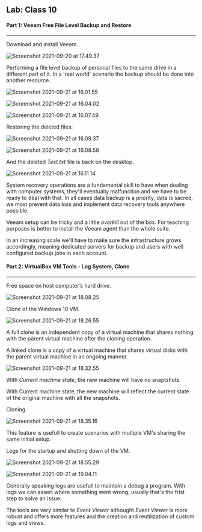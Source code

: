 ## Lab: Class 10

#### Part 1: Veeam Free File Level Backup and Restore

------

Download and install Veeam.

![Screenshot 2021-09-20 at 17.49.37](https://github.com/pedrocorreiacodes/Ops-201/blob/master/screenshots/Lab%2010/Screenshot%202021-09-20%20at%2017.49.37.png)



Performing a file level backup of personal files to the same drive in a different part of it. In a 'real world' scenario the backup should be done into another resource.

![Screenshot 2021-09-21 at 16.01.55](https://github.com/pedrocorreiacodes/Ops-201/blob/master/screenshots/Lab%2010/Screenshot%202021-09-21%20at%2016.01.55.png)

![Screenshot 2021-09-21 at 16.04.02](https://github.com/pedrocorreiacodes/Ops-201/blob/master/screenshots/Lab%2010/Screenshot%202021-09-21%20at%2016.05.22.png)

![Screenshot 2021-09-21 at 16.07.49](https://github.com/pedrocorreiacodes/Ops-201/blob/master/screenshots/Lab%2010/Screenshot%202021-09-21%20at%2016.07.49.png)

 Restoring the deleted files:

![Screenshot 2021-09-21 at 16.09.37](https://github.com/pedrocorreiacodes/Ops-201/blob/master/screenshots/Lab%2010/Screenshot%202021-09-21%20at%2016.09.37.png)

![Screenshot 2021-09-21 at 16.08.58](https://github.com/pedrocorreiacodes/Ops-201/blob/master/screenshots/Lab%2010/Screenshot%202021-09-21%20at%2016.08.58.png)

And the deleted *Test.txt* file is back on the desktop.

![Screenshot 2021-09-21 at 16.11.14](https://github.com/pedrocorreiacodes/Ops-201/blob/master/screenshots/Lab%2010/Screenshot%202021-09-21%20at%2016.11.14.png)

System recovery operations are a fundamental skill to have when dealing with computer systems, they'll eventually malfunction and we have to be ready to deal with that. In all cases data backup is a priority, data is sacred, we most prevent data loss and implement data recovery tools anywhere possible.

Veeam setup can be tricky and a little *overkill* out of the box. For teaching purposes is better to install the Veeam agent than the whole suite.

In an increasing scale we'll have to make sure the infrastructure grows accordingly, meaning dedicated servers for backup and users with well configured backup jobs in each account.

 



#### Part 2: **VirtualBox VM Tools - Log System, Clone**

------

Free space on host computer’s hard drive.

![Screenshot 2021-09-21 at 18.08.25](https://github.com/pedrocorreiacodes/Ops-201/blob/master/screenshots/Lab%2010/Screenshot%202021-09-21%20at%2018.08.25.png)

Clone of the Windows 10 VM. 

![Screenshot 2021-09-21 at 18.26.55](https://github.com/pedrocorreiacodes/Ops-201/blob/master/screenshots/Lab%2010/Screenshot%202021-09-21%20at%2018.26.55.png)

A full clone is an independent copy of a virtual machine that shares nothing with the parent virtual machine after the cloning operation.

A linked clone is a copy of a virtual machine that shares virtual disks with the parent virtual machine in an ongoing manner.

![Screenshot 2021-09-21 at 18.32.55](https://github.com/pedrocorreiacodes/Ops-201/blob/master/screenshots/Lab%2010/Screenshot%202021-09-21%20at%2018.32.55.png)

With *Current machine state*, the new machine will have no snaptshots.

With Current machine state, the new machine will reflect the current state of the original machine with all the snapshots.

Cloning.

![Screenshot 2021-09-21 at 18.35.16](https://github.com/pedrocorreiacodes/Ops-201/blob/master/screenshots/Lab%2010/Screenshot%202021-09-21%20at%2018.35.16.png)

This feature is usefull to create scenarios with multiple VM's sharing the same initial setup.

Logs for the startup and shutting down of the VM.

![Screenshot 2021-09-21 at 18.55.29](https://github.com/pedrocorreiacodes/Ops-201/blob/master/screenshots/Lab%2010/Screenshot%202021-09-21%20at%2018.55.29.png)

![Screenshot 2021-09-21 at 19.04.11](https://github.com/pedrocorreiacodes/Ops-201/blob/master/screenshots/Lab%2010/Screenshot%202021-09-21%20at%2019.04.11.png)

Generally speaking logs are usefull to maintain a debug a program. With logs we can assert where something went wrong, usually that's the frist step to solve an issue.

The tools are very similar to *Event Viewer* althought *Event Viewer* is more robust and offers more features and the creation and reutilization of custom logs and views.
